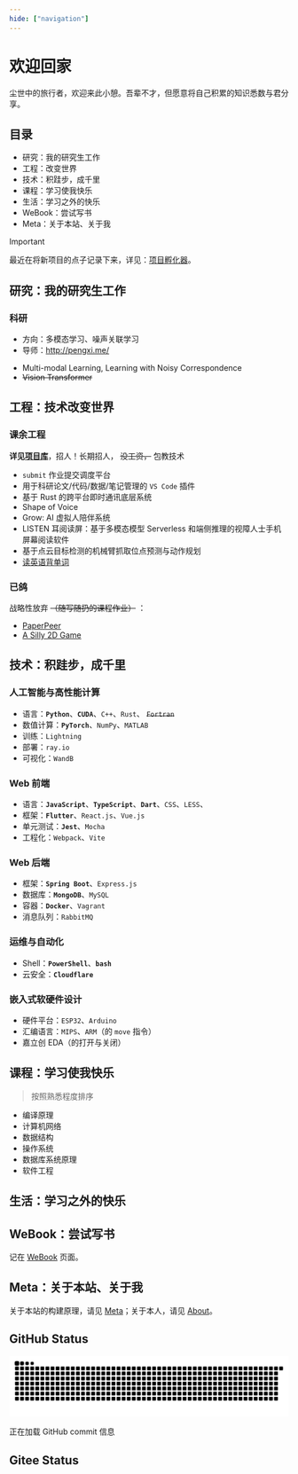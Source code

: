 ```yaml
---
hide: ["navigation"]
---
```


# 欢迎回家

尘世中的旅行者，欢迎来此小憩。吾辈不才，但愿意将自己积累的知识悉数与君分享。

## 目录

<!-- - Research: My graduate work.
- Engineering
- Technology & Technique: Take-home small tricks.
- Course: Notes for courses both on-site or on-line.
- Life: Things that make me happy.
- WeBook: Books to-be.
- Meta: About this site, its implementation and deployment. -->

- 研究：我的研究生工作
- 工程：改变世界
- 技术：积跬步，成千里
- 课程：学习使我快乐
- 生活：学习之外的快乐
- WeBook：尝试写书
- Meta：关于本站、关于我

> [!IMPORTANT]
>
> 最近在将新项目的点子记录下来，详见：[项目孵化器](./Engineering/index)。

## 研究：我的研究生工作

<!-- ![le](media/index/le.gif) -->
<!-- 图：Laplacian Eigenmap 在 MNIST 数据集上的效果可视化 -->

### 科研

- 方向：多模态学习、噪声关联学习
- 导师：<http://pengxi.me/>

* Multi-modal Learning, Learning with Noisy Correspondence
* ~~Vision Transformer~~

## 工程：技术改变世界

### 课余工程

**详见[项目库](./Engineering/index)**，招人！长期招人， ~~没工资，~~ 包教技术

- `submit` 作业提交调度平台
- 用于科研论文/代码/数据/笔记管理的 `VS Code` 插件
- 基于 Rust 的跨平台即时通讯底层系统
- Shape of Voice
- Grow: AI 虚拟人陪伴系统
- LISTEN 耳阅读屏：基于多模态模型 Serverless 和端侧推理的视障人士手机屏幕阅读软件
- 基于点云目标检测的机械臂抓取位点预测与动作规划
- [读英语背单词](https://gitee.com/dandelight/readEnglish)

### 已鸽

战略性放弃 ~~（随写随扔的课程作业）~~ ：

- [PaperPeer](https://gitee.com/dandelight/paperpeer)
- [A Silly 2D Game](https://gitee.com/dandelight/starller)

## 技术：积跬步，成千里

### 人工智能与高性能计算

- 语言：**`Python`**、**`CUDA`**、`C++`、`Rust`、 ~~`Fortran`~~
- 数值计算：**`PyTorch`**、`NumPy`、`MATLAB`
- 训练：`Lightning`
- 部署：`ray.io`
- 可视化：`WandB`

### Web 前端

- 语言：**`JavaScript`**、**`TypeScript`**、**`Dart`**、`CSS`、`LESS`、
- 框架：**`Flutter`**、`React.js`、`Vue.js`
- 单元测试：**`Jest`**、`Mocha`
- 工程化：`Webpack`、`Vite`

### Web 后端

- 框架：**`Spring Boot`**、`Express.js`
- 数据库：**`MongoDB`**、`MySQL`
- 容器：**`Docker`**、`Vagrant`
- 消息队列：`RabbitMQ`

### 运维与自动化

- Shell：**`PowerShell`**、**`bash`**
- 云安全：**`Cloudflare`**
  <!-- - 配置管理：**`Ansible`**、`SaltStack` -->
  <!-- - 部署：**`Kubernetes`**、`Docker Swarm` -->

### 嵌入式软硬件设计

- 硬件平台：`ESP32`、`Arduino`
- 汇编语言：`MIPS`、`ARM`（的 `move` 指令）
- 嘉立创 EDA（的打开与关闭）

## 课程：学习使我快乐

> 按照熟悉程度排序

- 编译原理
- 计算机网络
- 数据结构
- 操作系统
- 数据库系统原理
- 软件工程

## 生活：学习之外的快乐

## WeBook：尝试写书

记在 [WeBook](./WeBook/index) 页面。

## Meta：关于本站、关于我

关于本站的构建原理，请见 [Meta](./meta/index)；关于本人，请见 [About](./about)。

## GitHub Status

<a href="https://github.com/Dandelight" target="_blank"><img alt="GitHub Heatmap Snake" src="https://raw.githubusercontent.com/Dandelight/dandelight/output/github-snake.svg"></img></a>

<div id="repo-card">正在加载 GitHub commit 信息</div>
<script>
(function () {
  const username = "Dandelight";
  const repo = "dandelight.github.io";

function toUrlEncoded(obj) {
const keyValuePairs = [];
for (const key in obj) {
keyValuePairs.push(
encodeURIComponent(key) + "=" + encodeURIComponent(obj[key])
);
}
return keyValuePairs.join("&");
}
const config = {
"per_page": 5
}
const apiEndpoint = `https://api.github.com/repos/${username}/${repo}/commits?${toUrlEncoded(config)}`;

// Make API request to fetch commits
fetch(apiEndpoint)
.then((response) => response.json())
.then((commits) => {
const recentCommits = commits; // Get the first 5 commits
// Create repository card HTML
let cardHTML = "<h3>Recent Commits</h3><ul>";
recentCommits.forEach((commit) => {
const author = commit.commit.author.name;
const message = commit.commit.message;
const commitURL = commit.html_url;
const commitHash = commit.sha.substring(0, 7);
const localDateTime = new Date(
commit.commit.author.date
).toLocaleString();
cardHTML += `<li>${localDateTime} <a href="${commitURL}" target="_blank"><code>${commitHash}</code> </a>${author}: ${message}</li>`;
});
cardHTML += "</ul>";

      // Display repository card
      document.getElementById("repo-card").innerHTML = cardHTML;
    })
    .catch((error) => {
      document.getElementById("repo-card").innerHTML =
        "加载最近 commit 出错";
      console.error("Error:", error);
    });

})();
</script>

## Gitee Status

<script src='https://gitee.com/dandelight/blog/widget_preview' async defer></script><div id="osc-gitee-widget-tag"></div>
<style>
/* BEGIN Added by GRM */
.osc-gitee-widget-tag li {margin-left:0em;}
.osc_git_box .osc_git_main ul {width: auto;}
/* END Added by GRM */
.osc_pro_color {color: #4183c4 !important;}
.osc_panel_color {background-color: #ffffff !important;}
.osc_background_color {background-color: #ffffff !important;}
.osc_border_color {border-color: #e3e9ed !important;}
.osc_desc_color {color: #666666 !important;}
.osc_link_color * {color: #9b9b9b !important;}
</style>
